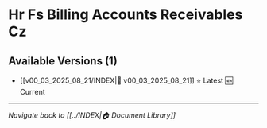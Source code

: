 # Hr Fs Billing Accounts Receivables Cz

## Available Versions (1)

- [[v00_03_2025_08_21/INDEX|📄 v00_03_2025_08_21]] ⭐ Latest 🆕 Current

---
*Navigate back to [[../INDEX|🏠 Document Library]]*
